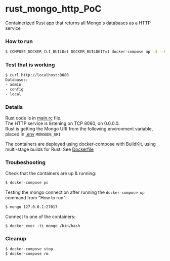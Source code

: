 # rust_mongo_http_PoC
Containerized Rust app that returns all Mongo's databases as a HTTP service


### How to run
```bash
$ COMPOSE_DOCKER_CLI_BUILD=1 DOCKER_BUILDKIT=1 docker-compose up -d --build
```

### Test that is working
```bash
$ curl http://localhost:8080
Databases:
- admin
- config
- local
```

### Details
Rust code is in [main.rc](backend/src/main.rc) file.  
The HTTP service is listening on TCP 8080, on 0.0.0.0.  
Rust is getting the Mongo URI from the following environment variable, placed in [.env](backend/.env)
`MONGODB_URI`

The containers are deployed using docker-compose with BuildKit, using multi-stage builds for Rust. See [Dockerfile](backend/Dockerfile)

### Troubeshooting
Check that the containers are up & running:
```bash
$ docker-compose ps
```
Testing the mongo connection after running the `docker-compose up` command from "How to run":
```bash
$ mongo 127.0.0.1:27017
```
Connect to one of the containers:
```shell
$ docker exec -ti mongo /bin/bash
```

### Cleanup
```bash
$ docker-compose stop
$ docker-compose rm
```


